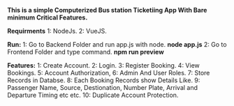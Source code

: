 **This is a simple Computerized Bus station Ticketiing App With Bare minimum Critical Features.**

**Requirments**
1: NodeJs.
2: VueJS.


**Run:**
1: Go to Backend Folder and run app.js with node.
**node app.js**
2: Go to Frontend Folder and type command.
**npm run preview**


**Features:**
1: Create Account.
2: Login.
3: Register Booking.
4: View Bookings.
5: Account Authorization,
6: Admin And User Roles.
7: Store Records in Databse.
8: Each Booking Records show Details Like.
9: Passenger Name, Source, Destionation, Number Plate, Arrival and Departure Timing etc etc.
10: Duplicate Account Protection.
